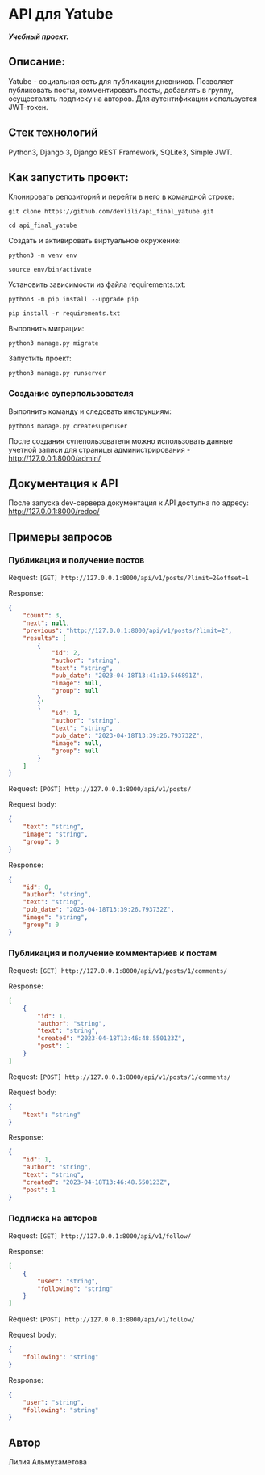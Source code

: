 # API для Yatube

**_Учебный проект._**

## Описание:
Yatube - социальная сеть для публикации дневников. Позволяет публиковать посты, комментировать посты, добавлять в группу, осуществлять подписку на авторов.
Для аутентификации используется JWT-токен.

## Стек технологий
Python3, Django 3, Django REST Framework, SQLite3, Simple JWT.

## Как запустить проект:

Клонировать репозиторий и перейти в него в командной строке:

```
git clone https://github.com/devlili/api_final_yatube.git
```

```
cd api_final_yatube
```

Cоздать и активировать виртуальное окружение:

```
python3 -m venv env
```

```
source env/bin/activate
```

Установить зависимости из файла requirements.txt:

```
python3 -m pip install --upgrade pip
```

```
pip install -r requirements.txt
```

Выполнить миграции:

```
python3 manage.py migrate
```

Запустить проект:

```
python3 manage.py runserver
```

### Создание суперпользователя
Выполнить команду и следовать инструкциям:
```
python3 manage.py createsuperuser
```
После создания супепользователя можно использовать данные учетной записи для страницы администрирования - http://127.0.0.1:8000/admin/

## Документация к API

 После запуска dev-сервера документация к API доступна по адресу:
 http://127.0.0.1:8000/redoc/


## Примеры запросов

### Публикация и получение постов

Request: ```[GET] http://127.0.0.1:8000/api/v1/posts/?limit=2&offset=1```

Response:

```json
{
    "count": 3,
    "next": null,
    "previous": "http://127.0.0.1:8000/api/v1/posts/?limit=2",
    "results": [
        {
            "id": 2,
            "author": "string",
            "text": "string",
            "pub_date": "2023-04-18T13:41:19.546891Z",
            "image": null,
            "group": null
        },
        {
            "id": 1,
            "author": "string",
            "text": "string",
            "pub_date": "2023-04-18T13:39:26.793732Z",
            "image": null,
            "group": null
        }
    ]
}
```

Request: ```[POST] http://127.0.0.1:8000/api/v1/posts/```

Request body:

```json
{
    "text": "string",
    "image": "string",
    "group": 0
}
```

Response:

```json
{
    "id": 0,
    "author": "string",
    "text": "string",
    "pub_date": "2023-04-18T13:39:26.793732Z",
    "image": "string",
    "group": 0
}
```

### Публикация и получение комментариев к постам

Request: ```[GET] http://127.0.0.1:8000/api/v1/posts/1/comments/```

Response:

```json
[
    {
        "id": 1,
        "author": "string",
        "text": "string",
        "created": "2023-04-18T13:46:48.550123Z",
        "post": 1
    }
]
```

Request: ```[POST] http://127.0.0.1:8000/api/v1/posts/1/comments/```

Request body:

```json
{
    "text": "string"
}
```

Response:

```json
{
    "id": 1,
    "author": "string",
    "text": "string",
    "created": "2023-04-18T13:46:48.550123Z",
    "post": 1
}
```

### Подписка на авторов

Request: ```[GET] http://127.0.0.1:8000/api/v1/follow/```

Response:

```json
[
    {
        "user": "string",
        "following": "string"
    }
]
```

Request: ```[POST] http://127.0.0.1:8000/api/v1/follow/```

Request body:

```json
{
    "following": "string"
}
```

Response:

```json
{
    "user": "string",
    "following": "string"
}
```


## Автор

Лилия Альмухаметова

